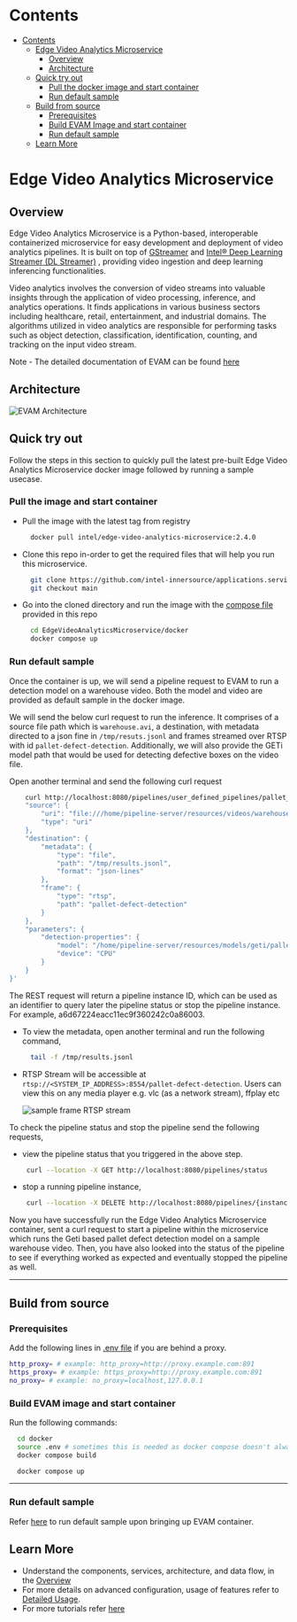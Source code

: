 # Contents

- [Contents](#contents)
  - [Edge Video Analytics Microservice](#edge-video-analytics-microservice)
    - [Overview](#overview)
    - [Architecture](#architecture)
  - [Quick try out ](#quick-try-out)
      - [Pull the docker image and start container](#pull-the-image-and-start-container)
      - [Run default sample](#run-default-sample)
  - [Build from source](#build-from-source)
      - [Prerequisites](#prerequisites)
      - [Build EVAM Image and start container](#build-evam-image-and-start-container)
      - [Run default sample](#run-default-sample-1)
  - [Learn More](#learn-more)

# Edge Video Analytics Microservice

## Overview

Edge Video Analytics Microservice is a Python-based, interoperable containerized microservice for easy development and deployment of video analytics pipelines. It is built on top of [GStreamer](https://gstreamer.freedesktop.org/documentation/) and [Intel® Deep Learning Streamer (DL Streamer)](https://dlstreamer.github.io/) , providing video ingestion and deep learning inferencing functionalities.

Video analytics involves the conversion of video streams into valuable insights through the application of video processing, inference, and analytics operations. It finds applications in various business sectors including healthcare, retail, entertainment, and industrial domains. The algorithms utilized in video analytics are responsible for performing tasks such as object detection, classification, identification, counting, and tracking on the input video stream.


Note - The detailed documentation of EVAM can be found [here](https://wheeljack.ch.intel.com/ESH-Documentation/edge-video-analytics-microservice/latest/user-guide/Overview.html)

## Architecture

![EVAM Architecture](./docs/user-guide/images/evam-2.x-architecture.png)

## Quick try out

Follow the steps in this section to quickly pull the latest pre-built Edge Video Analytics Microservice docker image followed by running a sample usecase. 

### Pull the image and start container

- Pull the image with the latest tag from registry

   ```sh
     docker pull intel/edge-video-analytics-microservice:2.4.0
   ```

- Clone this repo in-order to get the required files that will help you run this microservice.
   ```sh
     git clone https://github.com/intel-innersource/applications.services.esh.edge-video-analytics-microservice.git EdgeVideoAnalyticsMicroservice
     git checkout main
   ```

- Go into the cloned directory and run the image with the [compose file](./docker/docker-compose.yml) provided in this repo

   ```sh
     cd EdgeVideoAnalyticsMicroservice/docker
     docker compose up
   ```

### Run default sample

Once the container is up, we will send a pipeline request to EVAM to run a detection model on a warehouse video. Both the model and video are provided as default sample in the docker image.

We will send the below curl request to run the inference.
It comprises of a source file path which is `warehouse.avi`, a destination, with metadata directed to a json fine in `/tmp/resuts.jsonl` and frames streamed over RTSP with id `pallet-defect-detection`. Additionally, we will also provide the GETi model path that would be used for detecting defective boxes on the video file.

Open another terminal and send the following curl request
``` sh
    curl http://localhost:8080/pipelines/user_defined_pipelines/pallet_defect_detection -X POST -H 'Content-Type: application/json' -d '{
    "source": {
        "uri": "file:///home/pipeline-server/resources/videos/warehouse.avi",
        "type": "uri"
    },
    "destination": {
        "metadata": {
            "type": "file",
            "path": "/tmp/results.jsonl",
            "format": "json-lines"
        },
        "frame": {
            "type": "rtsp",
            "path": "pallet-defect-detection"
        }
    },
    "parameters": {
        "detection-properties": {
            "model": "/home/pipeline-server/resources/models/geti/pallet_defect_detection/deployment/Detection/model/model.xml",
            "device": "CPU"
        }
    }
}'
```

The REST request will return a pipeline instance ID, which can be used as an identifier to query later the pipeline status or stop the pipeline instance. For example, a6d67224eacc11ec9f360242c0a86003.

- To view the metadata, open another terminal and run the following command,
  ```sh
    tail -f /tmp/results.jsonl
  ```

- RTSP Stream will be accessible at `rtsp://<SYSTEM_IP_ADDRESS>:8554/pallet-defect-detection`.  Users can view this on any media player e.g. vlc (as a network stream), ffplay etc 

  ![sample frame RTSP stream](./docs/user-guide/images/sample-pallet-defect-detection.png)

To check the pipeline status and stop the pipeline send the following requests,

 - view the pipeline status that you triggered in the above step.
   ```sh
    curl --location -X GET http://localhost:8080/pipelines/status
   ```

 - stop a running pipeline instance, 
   ```sh
    curl --location -X DELETE http://localhost:8080/pipelines/{instance_id}
   ```

Now you have successfully run the Edge Video Analytics Microservice container, sent a curl request to start a pipeline within the microservice which runs the Geti based pallet defect detection model on a sample warehouse video. Then, you have also looked into the status of the pipeline to see if everything worked as expected and eventually stopped the pipeline as well.

---
## Build from source

### Prerequisites
Add the following lines in [.env file](./docker/.env) if you are behind a proxy.

  ``` sh
  http_proxy= # example: http_proxy=http://proxy.example.com:891
  https_proxy= # example: https_proxy=http://proxy.example.com:891
  no_proxy= # example: no_proxy=localhost,127.0.0.1
  ```

### Build EVAM image and start container

Run the following commands:

   ```sh
     cd docker
     source .env # sometimes this is needed as docker compose doesn't always pick up the necessary env variables
     docker compose build
   ```

   ```sh
     docker compose up
   ```
---
### Run default sample
Refer [here](#run-default-sample) to run default sample upon bringing up EVAM container.

## Learn More

-   Understand the components, services, architecture, and data flow, in the [Overview](https://wheeljack.ch.intel.com/ESH-Documentation/edge-video-analytics-microservice/latest/user-guide/Overview.html)
-   For more details on advanced configuration, usage of features refer to [Detailed Usage](https://wheeljack.ch.intel.com/ESH-Documentation/edge-video-analytics-microservice/latest/user-guide/advanced-guide/Overview.html). 
-   For more tutorials refer [here](https://wheeljack.ch.intel.com/ESH-Documentation/edge-video-analytics-microservice/latest/user-guide/get-started.html)
